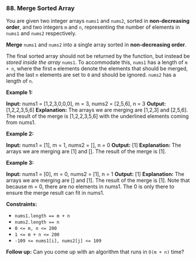 ### 88\. Merge Sorted Array

You are given two integer arrays `nums1` and `nums2`, sorted in **non-decreasing order**, and two integers `m` and `n`, representing the number of elements in `nums1` and `nums2` respectively.

**Merge** `nums1` and `nums2` into a single array sorted in **non-decreasing order**.

The final sorted array should not be returned by the function, but instead be _stored inside the array_ `nums1`. To accommodate this, `nums1` has a length of `m + n`, where the first `m` elements denote the elements that should be merged, and the last `n` elements are set to `0` and should be ignored. `nums2` has a length of `n`.

**Example 1:**

**Input:** nums1 = \[1,2,3,0,0,0\], m = 3, nums2 = \[2,5,6\], n = 3
**Output:** \[1,2,2,3,5,6\]
**Explanation:** The arrays we are merging are \[1,2,3\] and \[2,5,6\].
The result of the merge is \[1,2,2,3,5,6\] with the underlined elements coming from nums1.

**Example 2:**

**Input:** nums1 = \[1\], m = 1, nums2 = \[\], n = 0
**Output:** \[1\]
**Explanation:** The arrays we are merging are \[1\] and \[\].
The result of the merge is \[1\].

**Example 3:**

**Input:** nums1 = \[0\], m = 0, nums2 = \[1\], n = 1
**Output:** \[1\]
**Explanation:** The arrays we are merging are \[\] and \[1\].
The result of the merge is \[1\].
Note that because m = 0, there are no elements in nums1. The 0 is only there to ensure the merge result can fit in nums1.

**Constraints:**

*   `nums1.length == m + n`
*   `nums2.length == n`
*   `0 <= m, n <= 200`
*   `1 <= m + n <= 200`
*   `-109 <= nums1[i], nums2[j] <= 109`

**Follow up:** Can you come up with an algorithm that runs in `O(m + n)` time?
